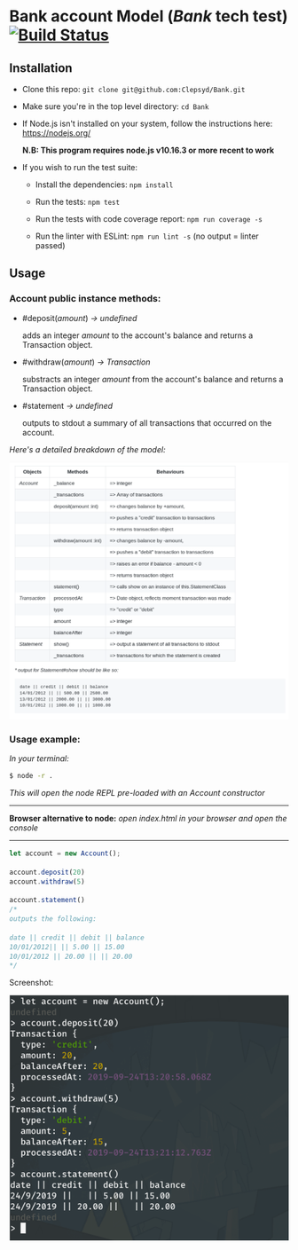 # Bank account Model (_Bank_ tech test)   [![Build Status](https://travis-ci.com/Clepsyd/Bank.svg?branch=master)](https://travis-ci.com/Clepsyd/Bank)

## Installation

- Clone this repo:
`git clone git@github.com:Clepsyd/Bank.git`

- Make sure you're in the top level directory:
`cd Bank`

- If Node.js isn't installed on your system, follow the instructions here: https://nodejs.org/

    **N.B: This program requires node.js v10.16.3 or more recent to work**

- If you wish to run the test suite:

    - Install the dependencies: `npm install`

    - Run the tests: `npm test`

    - Run the tests with code coverage report: `npm run coverage -s`

    - Run the linter with ESLint: `npm run lint -s` (no output = linter passed)

## Usage

### Account public instance methods:

- #deposit(_amount_) _-> undefined_

    adds an integer _amount_ to the account's balance and returns a Transaction object.

- #withdraw(_amount_) _-> Transaction_

    substracts an integer _amount_ from the account's balance and returns a Transaction object.

- #statement _-> undefined_

    outputs to stdout a summary of all transactions that occurred on the account.

_Here's a detailed breakdown of the model:_

![img](assets/DomainModel.png)

### Usage example:

_In your terminal:_

```bash
$ node -r .
```
_This will open the node REPL pre-loaded with an Account constructor_
********
**Browser alternative to node:** _open index.html in your browser and open the console_
********
```javascript
let account = new Account();

account.deposit(20)
account.withdraw(5)

account.statement() 
/*
outputs the following:

date || credit || debit || balance
10/01/2012|| || 5.00 || 15.00
10/01/2012 || 20.00 || || 20.00
*/
```

Screenshot:

![img](assets/Example.png)
